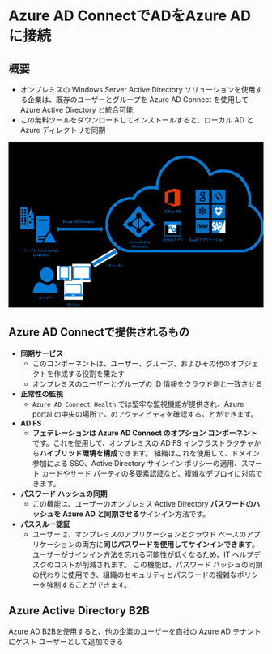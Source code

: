 # Azure AD ConnectでADをAzure ADに接続

## 概要

- オンプレミスの Windows Server Active Directory ソリューションを使用する企業は、既存のユーザーとグループを Azure AD Connect を使用して Azure Active Directory と統合可能
- この無料ツールをダウンロードしてインストールすると、ローカル AD と Azure ディレクトリを同期

![picture 54](images/4a305b7e5d9bc4b0a1256ed545fca67ea8f2172834bd5df7f2ae04bae7544a16.png)  

## Azure AD Connectで提供されるもの

- **同期サービス**
  - このコンポーネントは、ユーザー、グループ、およびその他のオブジェクトを作成する役割を果たす
  - オンプレミスのユーザーとグループの ID 情報をクラウド側と一致させる
- **正常性の監視**
  - `Azure AD Connect Health` では堅牢な監視機能が提供され、Azure portal の中央の場所でこのアクティビティを確認することができます。
- **AD FS**
  - **フェデレーションは Azure AD Connect のオプション コンポーネント**です。これを使用して、オンプレミスの AD FS インフラストラクチャから**ハイブリッド環境を構成**できます。 組織はこれを使用して、ドメイン参加による SSO、Active Directory サインイン ポリシーの適用、スマート カードやサード パーティの多要素認証など、複雑なデプロイに対応できます。
- **パスワード ハッシュの同期**
  - この機能は、ユーザーのオンプレミス Active Directory **パスワードのハッシュを Azure AD と同期させる**サインイン方法です。
- **パススルー認証**
  - ユーザーは、オンプレミスのアプリケーションとクラウド ベースのアプリケーションの両方に**同じパスワードを使用してサインインできます**。 ユーザーがサインイン方法を忘れる可能性が低くなるため、IT ヘルプデスクのコストが削減されます。 この機能は、パスワード ハッシュの同期の代わりに使用でき、組織のセキュリティとパスワードの複雑なポリシーを強制することができます。

## Azure Active Directory B2B

Azure AD B2Bを使用すると、他の企業のユーザーを自社の Azure AD テナントにゲスト ユーザーとして追加できる

